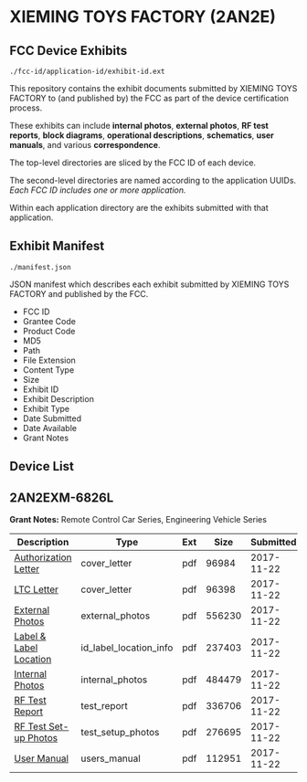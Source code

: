 # XIEMING TOYS FACTORY (2AN2E)
## FCC Device Exhibits

```
./fcc-id/application-id/exhibit-id.ext
```

This repository contains the exhibit documents submitted by XIEMING TOYS FACTORY to (and published by) the FCC as part of the device certification process.

These exhibits can include **internal photos**, **external photos**, **RF test reports**, **block diagrams**, **operational descriptions**, **schematics**, **user manuals**, and various **correspondence**.

The top-level directories are sliced by the FCC ID of each device.

The second-level directories are named according to the application UUIDs. *Each FCC ID includes one or more application.*

Within each application directory are the exhibits submitted with that application. 

## Exhibit Manifest

```
./manifest.json
```

JSON manifest which describes each exhibit submitted by XIEMING TOYS FACTORY and published by the FCC.

- FCC ID
- Grantee Code
- Product Code
- MD5
- Path
- File Extension
- Content Type
- Size
- Exhibit ID
- Exhibit Description
- Exhibit Type
- Date Submitted
- Date Available
- Grant Notes

## Device List
## 2AN2EXM-6826L
**Grant Notes:** Remote Control Car Series, Engineering Vehicle Series

| Description | Type | Ext | Size | Submitted | Available |
| ----------- | ---- | --- | ---- | --------- | --------- |
| [Authorization Letter](2AN2EXM-6826L/c0cb39de6751a8f1b6ef4175ef637049/3648101.pdf) | cover_letter | pdf | 96984 | 2017-11-22 | 2017-11-22 |
| [LTC Letter](2AN2EXM-6826L/c0cb39de6751a8f1b6ef4175ef637049/3648119.pdf) | cover_letter | pdf | 96398 | 2017-11-22 | 2017-11-22 |
| [External Photos](2AN2EXM-6826L/c0cb39de6751a8f1b6ef4175ef637049/3648131.pdf) | external_photos | pdf | 556230 | 2017-11-22 | 2017-11-22 |
| [Label & Label Location](2AN2EXM-6826L/c0cb39de6751a8f1b6ef4175ef637049/3648163.pdf) | id_label_location_info | pdf | 237403 | 2017-11-22 | 2017-11-22 |
| [Internal Photos](2AN2EXM-6826L/c0cb39de6751a8f1b6ef4175ef637049/3648173.pdf) | internal_photos | pdf | 484479 | 2017-11-22 | 2017-11-22 |
| [RF Test Report](2AN2EXM-6826L/c0cb39de6751a8f1b6ef4175ef637049/3648205.pdf) | test_report | pdf | 336706 | 2017-11-22 | 2017-11-22 |
| [RF Test Set-up Photos](2AN2EXM-6826L/c0cb39de6751a8f1b6ef4175ef637049/3648212.pdf) | test_setup_photos | pdf | 276695 | 2017-11-22 | 2017-11-22 |
| [User Manual](2AN2EXM-6826L/c0cb39de6751a8f1b6ef4175ef637049/3648217.pdf) | users_manual | pdf | 112951 | 2017-11-22 | 2017-11-22 |
